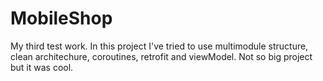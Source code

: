 # MobileShop
My third test work. In this project I've tried to use multimodule structure, clean architechure, coroutines, retrofit and viewModel. Not so big project but it was cool. 
